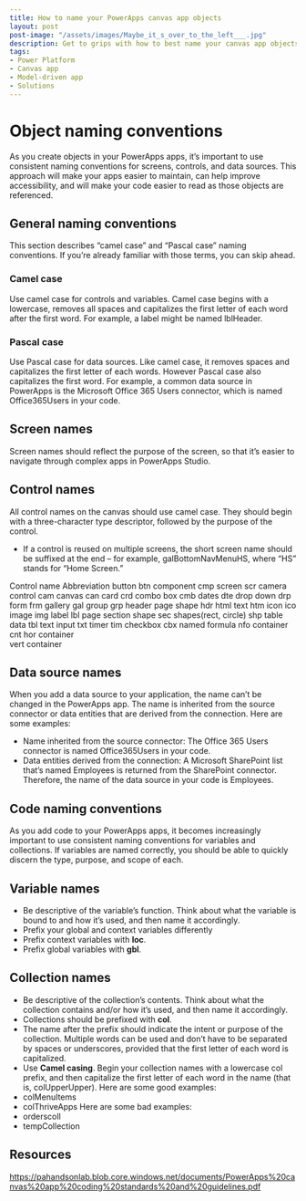 ```yaml
---
title: How to name your PowerApps canvas app objects
layout: post
post-image: "/assets/images/Maybe_it_s_over_to_the_left___.jpg"
description: Get to grips with how to best name your canvas app objects
tags:
- Power Platform
- Canvas app
- Model-driven app
- Solutions
---
```


# Object naming conventions
As you create objects in your PowerApps apps, it’s important to use consistent naming conventions for
screens, controls, and data sources. This approach will make your apps easier to maintain, can help
improve accessibility, and will make your code easier to read as those objects are referenced.


## General naming conventions
This section describes “camel case” and “Pascal case” naming conventions. If you’re already familiar
with those terms, you can skip ahead.

### Camel case
Use camel case for controls and variables. Camel case begins with a lowercase,
removes all spaces and capitalizes the first letter of each word after the
first word. For example, a label might be named lblHeader.

### Pascal case
Use Pascal case for data sources. Like camel case, it removes spaces and capitalizes the first letter of each words. However Pascal case also capitalizes the first word. 
For example, a common data source in PowerApps is the Microsoft Office 365 Users connector, which is named Office365Users in your code.


## Screen names
Screen names should reflect the purpose of the screen, so that it’s easier to navigate through complex
apps in PowerApps Studio.

## Control names
All control names on the canvas should use camel case. They should begin with a three-character type
descriptor, followed by the purpose of the control.

- If a control is reused on multiple screens, the short screen name should be suffixed at the end – for example, galBottomNavMenuHS, where “HS” stands for “Home Screen.”

Control name	Abbreviation
button	btn
component	cmp
screen	scr
camera control	cam
canvas	can
card	crd
combo box	cmb
dates	dte
drop down	drp
form	frm
gallery	gal
group	grp
header page shape	hdr
html text	htm
icon	ico
image	img
label	lbl
page section shape	sec
shapes(rect, circle)	shp
table data	tbl
text input	txt
timer	tim
checkbox	cbx
named formula	nfo
container	cnt
hor container	
vert container


## Data source names
When you add a data source to your application, the name can’t be changed in the PowerApps app. The
name is inherited from the source connector or data entities that are derived from the connection.
Here are some examples:
- Name inherited from the source connector: The Office 365 Users connector is named Office365Users in your code.
- Data entities derived from the connection: A Microsoft SharePoint list that’s named Employees is returned from the SharePoint connector. Therefore, the name of the data source in your code is Employees.

## Code naming conventions
As you add code to your PowerApps apps, it becomes increasingly important to use consistent naming
conventions for variables and collections. If variables are named correctly, you should be able to quickly
discern the type, purpose, and scope of each.


## Variable names

- Be descriptive of the variable’s function. Think about what the variable is bound to and how it’s
used, and then name it accordingly.
- Prefix your global and context variables differently
- Prefix context variables with **loc**.
- Prefix global variables with **gbl**.

## Collection names
- Be descriptive of the collection’s contents. Think about what the collection contains and/or how
it’s used, and then name it accordingly.
- Collections should be prefixed with **col**.
- The name after the prefix should indicate the intent or purpose of the collection. Multiple words
can be used and don’t have to be separated by spaces or underscores, provided that the first
letter of each word is capitalized.
- Use **Camel casing**. Begin your collection names with a lowercase col prefix, and then capitalize
the first letter of each word in the name (that is, colUpperUpper).
Here are some good examples:
- colMenuItems
- colThriveApps
Here are some bad examples:
- orderscoll
- tempCollection





## Resources
https://pahandsonlab.blob.core.windows.net/documents/PowerApps%20canvas%20app%20coding%20standards%20and%20guidelines.pdf
